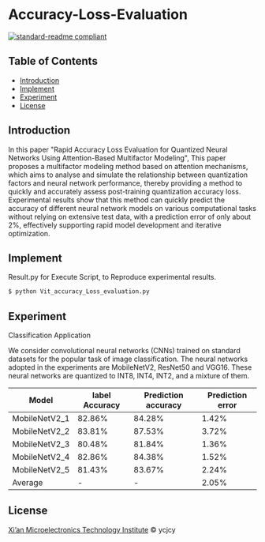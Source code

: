 # Accuracy-Loss-Evaluation

[![standard-readme compliant](https://img.shields.io/badge/readme%20style-standard-brightgreen.svg?style=flat-square)](https://github.com/RichardLitt/standard-readme)

## Table of Contents

- [Introduction](#Introduction)
- [Implement](#Implement)
- [Experiment](#Experiment)
- [License](#license)

## Introduction 


In this paper "Rapid Accuracy Loss Evaluation for Quantized Neural Networks Using Attention-Based Multifactor Modeling", This paper proposes a multifactor modeling method based on attention mechanisms, 
which aims to analyse and simulate the relationship between quantization factors and neural network performance, thereby providing a method to quickly and accurately assess post-training quantization 
accuracy loss. Experimental results show that this method can quickly predict the accuracy of different neural network models on various computational tasks without relying on extensive test data, 
with a prediction error of only about 2%, effectively supporting rapid model development and iterative optimization.

## Implement

Result.py for Execute Script, to Reproduce experimental results.

```sh
$ python Vit_accuracy_Loss_evaluation.py
```


## Experiment
Classification Application

We consider convolutional neural networks (CNNs) trained on standard datasets for the popular task of image classification. The neural networks adopted in the experiments are MobileNetV2, ResNet50 and VGG16. These neural networks are quantized to INT8, INT4, INT2, and a mixture of them.

| Model | label Accuracy | Prediction accuracy | Prediction error  |
| ------ | ------ | ------ | ------ |
| MobileNetV2_1 | 82.86% | 84.28% | 1.42% | 
| MobileNetV2_2 |	83.81% | 87.53% | 3.72% |
| MobileNetV2_3 | 80.48% | 81.84% | 1.36% |
| MobileNetV2_4 |  82.86% | 84.38% | 1.52% |
| MobileNetV2_5 | 81.43% | 83.67% | 2.24% |
| Average | - | - | 2.05% |

## License

[Xi’an Microelectronics Technology Institute](LICENSE) © ycjcy
